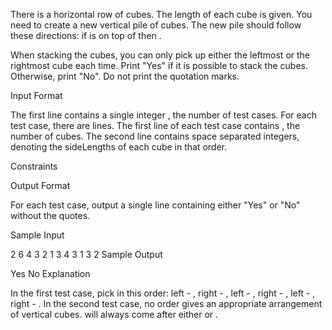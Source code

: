 There is a horizontal row of  cubes. The length of each cube is given. You need to create a new vertical pile of cubes. The new pile should follow these directions: if  is on top of  then .

When stacking the cubes, you can only pick up either the leftmost or the rightmost cube each time. Print "Yes" if it is possible to stack the cubes. Otherwise, print "No". Do not print the quotation marks.

Input Format

The first line contains a single integer , the number of test cases. 
For each test case, there are  lines. 
The first line of each test case contains , the number of cubes. 
The second line contains  space separated integers, denoting the sideLengths of each cube in that order.

Constraints 
 
 

Output Format

For each test case, output a single line containing either "Yes" or "No" without the quotes.

Sample Input

2
6
4 3 2 1 3 4
3
1 3 2
Sample Output

Yes
No
Explanation

In the first test case, pick in this order: left - , right - , left - , right - , left - , right - . 
In the second test case, no order gives an appropriate arrangement of vertical cubes.  will always come after either  or .

